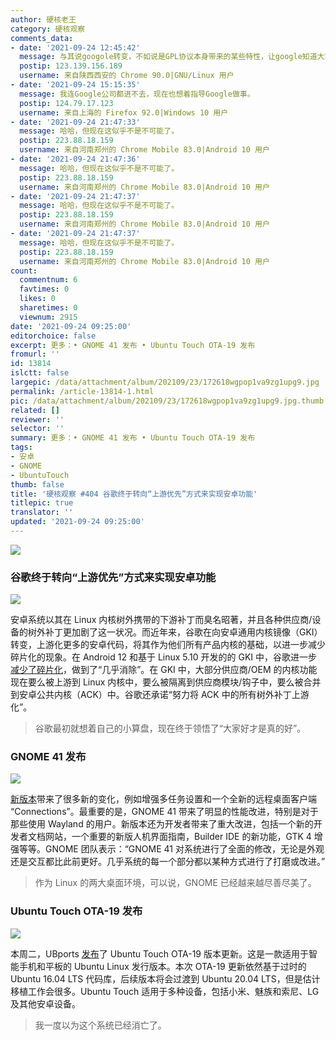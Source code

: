 ```yaml
---
author: 硬核老王
category: 硬核观察
comments_data:
- date: '2021-09-24 12:45:42'
  message: 与其说googole转变，不如说是GPL协议本身带来的某些特性，让google知道大家好才是真的好
  postip: 123.139.156.189
  username: 来自陕西西安的 Chrome 90.0|GNU/Linux 用户
- date: '2021-09-24 15:15:35'
  message: 我连Google公司都进不去，现在也想着指导Google做事。
  postip: 124.79.17.123
  username: 来自上海的 Firefox 92.0|Windows 10 用户
- date: '2021-09-24 21:47:33'
  message: 哈哈，但现在这似乎不是不可能了。
  postip: 223.88.18.159
  username: 来自河南郑州的 Chrome Mobile 83.0|Android 10 用户
- date: '2021-09-24 21:47:36'
  message: 哈哈，但现在这似乎不是不可能了。
  postip: 223.88.18.159
  username: 来自河南郑州的 Chrome Mobile 83.0|Android 10 用户
- date: '2021-09-24 21:47:37'
  message: 哈哈，但现在这似乎不是不可能了。
  postip: 223.88.18.159
  username: 来自河南郑州的 Chrome Mobile 83.0|Android 10 用户
- date: '2021-09-24 21:47:37'
  message: 哈哈，但现在这似乎不是不可能了。
  postip: 223.88.18.159
  username: 来自河南郑州的 Chrome Mobile 83.0|Android 10 用户
count:
  commentnum: 6
  favtimes: 0
  likes: 0
  sharetimes: 0
  viewnum: 2915
date: '2021-09-24 09:25:00'
editorchoice: false
excerpt: 更多：• GNOME 41 发布 • Ubuntu Touch OTA-19 发布
fromurl: ''
id: 13814
islctt: false
largepic: /data/attachment/album/202109/23/172618wgpop1va9zg1upg9.jpg
permalink: /article-13814-1.html
pic: /data/attachment/album/202109/23/172618wgpop1va9zg1upg9.jpg.thumb.jpg
related: []
reviewer: ''
selector: ''
summary: 更多：• GNOME 41 发布 • Ubuntu Touch OTA-19 发布
tags:
- 安卓
- GNOME
- UbuntuTouch
thumb: false
title: '硬核观察 #404 谷歌终于转向“上游优先”方式来实现安卓功能'
titlepic: true
translator: ''
updated: '2021-09-24 09:25:00'
---
```


![](/data/attachment/album/202109/23/172618wgpop1va9zg1upg9.jpg)


### 谷歌终于转向“上游优先”方式来实现安卓功能


![](/data/attachment/album/202109/23/172635pvk5p0zghk7g579r.jpg)


安卓系统以其在 Linux 内核树外携带的下游补丁而臭名昭著，并且各种供应商/设备的树外补丁更加剧了这一状况。而近年来，谷歌在向安卓通用内核镜像（GKI）转变，上游化更多的安卓代码，将其作为他们所有产品内核的基础，以进一步减少碎片化的现象。在 Android 12 和基于 Linux 5.10 开发的的 GKI 中，谷歌进一步[减少了碎片化](https://www.phoronix.com/scan.php?page=news_item&px=Android-Linux-Upstream-First)，做到了“几乎消除”。在 GKI 中，大部分供应商/OEM 的内核功能现在要么被上游到 Linux 内核中，要么被隔离到供应商模块/钩子中，要么被合并到安卓公共内核（ACK）中。谷歌还承诺“努力将 ACK 中的所有树外补丁上游化”。



> 
> 谷歌最初就想着自己的小算盘，现在终于领悟了“大家好才是真的好”。
> 
> 
> 


### GNOME 41 发布


![](/data/attachment/album/202109/23/172655glk5doj6qldi6kd8.jpg)


[新版本](https://help.gnome.org/misc/release-notes/41.0/)带来了很多新的变化，例如增强多任务设置和一个全新的远程桌面客户端 “Connections”。最重要的是，GNOME 41 带来了明显的性能改进，特别是对于那些使用 Wayland 的用户。新版本还为开发者带来了重大改进，包括一个新的开发者文档网站，一个重要的新版人机界面指南，Builder IDE 的新功能，GTK 4 增强等等。GNOME 团队表示：“GNOME 41 对系统进行了全面的修改，无论是外观还是交互都比此前更好。几乎系统的每一个部分都以某种方式进行了打磨或改进。”



> 
> 作为 Linux 的两大桌面环境，可以说，GNOME 已经越来越尽善尽美了。
> 
> 
> 


### Ubuntu Touch OTA-19 发布


![](/data/attachment/album/202109/23/172722gqr2i4r2fq854q3f.jpg)


本周二，UBports [发布](https://ubports.com/zh_CN/blog/ubports-1/post/ubuntu-touch-ota-19-release-3779)了 Ubuntu Touch OTA-19 版本更新。这是一款适用于智能手机和平板的 Ubuntu Linux 发行版本。本次 OTA-19 更新依然基于过时的 Ubuntu 16.04 LTS 代码库，后续版本将会过渡到 Ubuntu 20.04 LTS，但是估计移植工作会很多。Ubuntu Touch 适用于多种设备，包括小米、魅族和索尼、LG 及其他安卓设备。



> 
> 我一度以为这个系统已经消亡了。
> 
> 
>